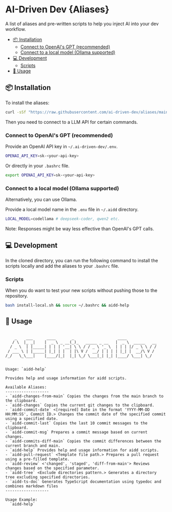 # AI-Driven Dev {Aliases}

A list of aliases and pre-written scripts to help you inject AI into your dev workflow.

- [📦 Installation](#-installation)
  - [Connect to OpenAI's GPT (recommended)](#connect-to-openais-gpt-recommended)
  - [Connect to a local model (Ollama supported)](#connect-to-a-local-model-ollama-supported)
- [💻 Development](#-development)
  - [Scripts](#scripts)
- [🚀 Usage](#-usage)

## 📦 Installation

To install the aliases:

```bash
curl -sSf "https://raw.githubusercontent.com/ai-driven-dev/aliases/main/install.sh" | bash
```

Then you need to connect to a LLM API for certain commands.

### Connect to OpenAI's GPT (recommended)

Provide an OpenAI API key in `~/.ai-driven-dev/.env`.

```sh
OPENAI_API_KEY=sk-<your-api-key>
```

Or directly in your `.bashrc` file.

```sh
export OPENAI_API_KEY=sk-<your-api-key>
```

### Connect to a local model (Ollama supported)

Alternatively, you can use Ollama.

Provide a local model name in the `.env` file in `~/.aidd` directory.

```sh
LOCAL_MODEL=codellama # deepseek-coder, qwen2 etc.
```

Note: Responses might be way less effective than OpenAI's GPT calls.

## 💻 Development

In the cloned directory, you can run the following command to install the scripts locally and add the aliases to your `.bashrc` file.

### Scripts

When you do want to test your new scripts without pushing those to the repository.

```bash
bash install-local.sh && source ~/.bashrc && aidd-help
```

## 🚀 Usage

```text

    _    ___      ____       _                   ____             
   / \  |_ _|    |  _ \ _ __(_)_   _____ _ __   |  _ \  _____   __
  / _ \  | |_____| | | | '__| \ \ / / _ \ '_ \  | | | |/ _ \ \ / /
 / ___ \ | |_____| |_| | |  | |\ V /  __/ | | | | |_| |  __/\ V / 
/_/   \_\___|    |____/|_|  |_| \_/ \___|_| |_| |____/ \___| \_/  


Usage: `aidd-help`

Provides help and usage information for aidd scripts.

Available Aliases:
-------------------
- `aidd-changes-from-main` Copies the changes from the main branch to the clipboard.
- `aidd-changes` Copies the current git changes to the clipboard.
- `aidd-commit-date` <[required] Date in the format 'YYYY-MM-DD HH:MM:SS', Commit ID.> Changes the commit date of the specified commit using a specified date.
- `aidd-commit-last` Copies the last 10 commit messages to the clipboard.
- `aidd-commit-msg` Prepares a commit message based on current changes.
- `aidd-commits-diff-main` Copies the commit differences between the current branch and main.
- `aidd-help` Provides help and usage information for aidd scripts.
- `aidd-pull-request` <Template file path.> Prepares a pull request using a pre-filled template.
- `aidd-review` <'changed', 'staged', 'diff-from-main'> Reviews changes based on the specified parameter.
- `aidd-tree` <Exclude directories pattern.> Generates a directory tree excluding specified directories.
- `aidd-ts-doc` Generates TypeScript documentation using typedoc and combines markdown files
-------------------

Usage Example:
  `aidd-help`
```
